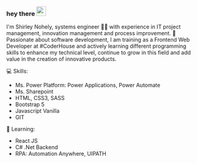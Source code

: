 ### hey there <img src="https://media.giphy.com/media/hvRJCLFzcasrR4ia7z/giphy.gif" width="25px">

I'm Shirley Nohely, systems engineer 👩‍💻 with experience in IT project management, innovation management and process improvement.
🚀 Passionate about software development, I am training as a Frontend Web Developer at #CoderHouse and actively learning different programming skills to enhance my technical level, continue to grow in this field and add value in the creation of innovative products.

💻 Skills:
- Ms. Power Platform: Power Applications, Power Automate
- Ms. Sharepoint
- HTML, CSS3, SASS
- Bootstrap 5
- Javascript Vanilla
- GIT

📖 Learning:
- React JS
- C# .Net Backend
- RPA: Automation Anywhere, UIPATH
